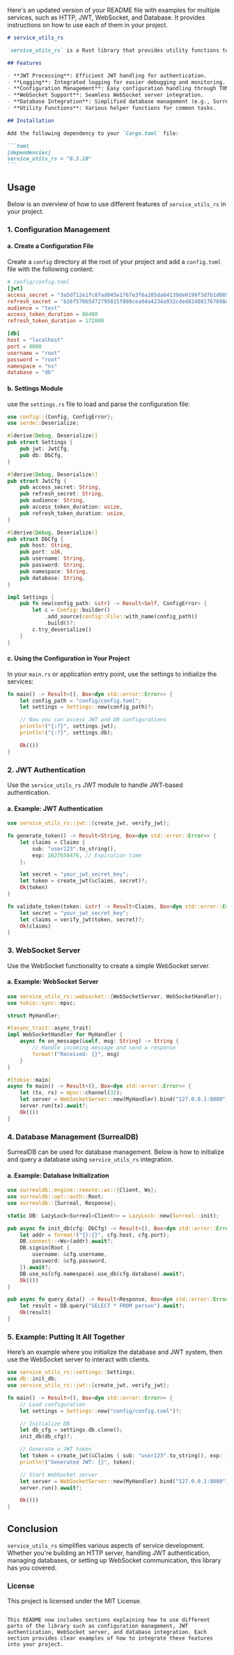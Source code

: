 Here's an updated version of your README file with examples for multiple services, such as HTTP, JWT, WebSocket, and Database. It provides instructions on how to use each of them in your project.

````markdown
# service_utils_rs

`service_utils_rs` is a Rust library that provides utility functions to simplify and speed up service development. This library includes features for HTTP server handling, JWT processing, WebSocket communication, database management, and more.

## Features

- **JWT Processing**: Efficient JWT handling for authentication.
- **Logging**: Integrated logging for easier debugging and monitoring.
- **Configuration Management**: Easy configuration handling through TOML files.
- **WebSocket Support**: Seamless WebSocket server integration.
- **Database Integration**: Simplified database management (e.g., SurrealDB).
- **Utility Functions**: Various helper functions for common tasks.

## Installation

Add the following dependency to your `Cargo.toml` file:

```toml
[dependencies]
service_utils_rs = "0.3.10"
```
````

## Usage

Below is an overview of how to use different features of `service_utils_rs` in your project.

### 1. Configuration Management

#### a. Create a Configuration File

Create a `config` directory at the root of your project and add a `config.toml` file with the following content:

```toml
# config/config.toml
[jwt]
access_secret = "3a5df12e1fc87ad045e1767e3f6a285da64139de0199f3d7b1d869f03d8eae30e130bacc2018d8c2e1dced55eac6fbb45f0cf283a5f64dc75a886ac8fd3937e5"
refresh_secret = "b26f570b5d72795815f898cea04a4234a932cded824081767698e58e13ff849f3b6e23fe34efb4f6d78e342f1be4eace18135994e51a070c605c6dc9698a5fab"
audience = "test"
access_token_duration = 86400
refresh_token_duration = 172800

[db]
host = "localhost"
port = 8000
username = "root"
password = "root"
namespace = "ns"
database = "db"
```

#### b. Settings Module

use the `settings.rs` file to load and parse the configuration file:

```rust
use config::{Config, ConfigError};
use serde::Deserialize;

#[derive(Debug, Deserialize)]
pub struct Settings {
    pub jwt: JwtCfg,
    pub db: DbCfg,
}

#[derive(Debug, Deserialize)]
pub struct JwtCfg {
    pub access_secret: String,
    pub refresh_secret: String,
    pub audience: String,
    pub access_token_duration: usize,
    pub refresh_token_duration: usize,
}

#[derive(Debug, Deserialize)]
pub struct DbCfg {
    pub host: String,
    pub port: u16,
    pub username: String,
    pub password: String,
    pub namespace: String,
    pub database: String,
}

impl Settings {
    pub fn new(config_path: &str) -> Result<Self, ConfigError> {
        let c = Config::builder()
            .add_source(config::File::with_name(config_path))
            .build()?;
        c.try_deserialize()
    }
}
```

#### c. Using the Configuration in Your Project

In your `main.rs` or application entry point, use the settings to initialize the services:

```rust
fn main() -> Result<(), Box<dyn std::error::Error>> {
    let config_path = "config/config.toml";
    let settings = Settings::new(config_path)?;

    // Now you can access JWT and DB configurations
    println!("{:?}", settings.jwt);
    println!("{:?}", settings.db);

    Ok(())
}
```

### 2. JWT Authentication

Use the `service_utils_rs` JWT module to handle JWT-based authentication.

#### a. Example: JWT Authentication

```rust
use service_utils_rs::jwt::{create_jwt, verify_jwt};

fn generate_token() -> Result<String, Box<dyn std::error::Error>> {
    let claims = Claims {
        sub: "user123".to_string(),
        exp: 1627658476, // Expiration time
    };

    let secret = "your_jwt_secret_key";
    let token = create_jwt(&claims, secret)?;
    Ok(token)
}

fn validate_token(token: &str) -> Result<Claims, Box<dyn std::error::Error>> {
    let secret = "your_jwt_secret_key";
    let claims = verify_jwt(token, secret)?;
    Ok(claims)
}
```

### 3. WebSocket Server

Use the WebSocket functionality to create a simple WebSocket server.

#### a. Example: WebSocket Server

```rust
use service_utils_rs::websocket::{WebSocketServer, WebSocketHandler};
use tokio::sync::mpsc;

struct MyHandler;

#[async_trait::async_trait]
impl WebSocketHandler for MyHandler {
    async fn on_message(&self, msg: String) -> String {
        // Handle incoming message and send a response
        format!("Received: {}", msg)
    }
}

#[tokio::main]
async fn main() -> Result<(), Box<dyn std::error::Error>> {
    let (tx, rx) = mpsc::channel(32);
    let server = WebSocketServer::new(MyHandler).bind("127.0.0.1:8080").await?;
    server.run(tx).await?;
    Ok(())
}
```

### 4. Database Management (SurrealDB)

SurrealDB can be used for database management. Below is how to initialize and query a database using `service_utils_rs` integration.

#### a. Example: Database Initialization

```rust
use surrealdb::engine::remote::ws::{Client, Ws};
use surrealdb::opt::auth::Root;
use surrealdb::{Surreal, Response};

static DB: LazyLock<Surreal<Client>> = LazyLock::new(Surreal::init);

pub async fn init_db(cfg: DbCfg) -> Result<(), Box<dyn std::error::Error>> {
    let addr = format!("{}:{}", cfg.host, cfg.port);
    DB.connect::<Ws>(addr).await?;
    DB.signin(Root {
        username: &cfg.username,
        password: &cfg.password,
    }).await?;
    DB.use_ns(cfg.namespace).use_db(cfg.database).await?;
    Ok(())
}

pub async fn query_data() -> Result<Response, Box<dyn std::error::Error>> {
    let result = DB.query("SELECT * FROM person").await?;
    Ok(result)
}
```

### 5. Example: Putting It All Together

Here’s an example where you initialize the database and JWT system, then use the WebSocket server to interact with clients.

```rust
use service_utils_rs::settings::Settings;
use db::init_db;
use service_utils_rs::jwt::{create_jwt, verify_jwt};

fn main() -> Result<(), Box<dyn std::error::Error>> {
    // Load configuration
    let settings = Settings::new("config/config.toml")?;

    // Initialize DB
    let db_cfg = settings.db.clone();
    init_db(db_cfg)?;

    // Generate a JWT token
    let token = create_jwt(&Claims { sub: "user123".to_string(), exp: 1627658476 }, "your_jwt_secret_key")?;
    println!("Generated JWT: {}", token);

    // Start WebSocket server
    let server = WebSocketServer::new(MyHandler).bind("127.0.0.1:8080")?;
    server.run().await?;

    Ok(())
}
```

## Conclusion

`service_utils_rs` simplifies various aspects of service development. Whether you're building an HTTP server, handling JWT authentication, managing databases, or setting up WebSocket communication, this library has you covered.

### License

This project is licensed under the MIT License.

```

This README now includes sections explaining how to use different parts of the library such as configuration management, JWT authentication, WebSocket server, and database integration. Each section provides clear examples of how to integrate these features into your project.
```

